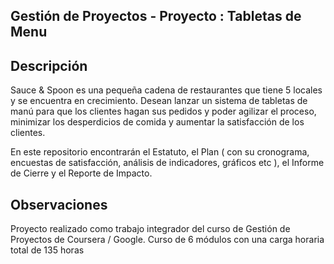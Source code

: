 Gestión de Proyectos - Proyecto : Tabletas de Menu
------------------------------------------------


Descripción
-----------

Sauce & Spoon es una pequeña cadena de restaurantes que tiene 5 locales y se encuentra en crecimiento.
Desean lanzar un sistema de tabletas de manú para que los clientes hagan sus pedidos y poder agilizar el proceso, minimizar los desperdicios de comida y aumentar la satisfacción de los clientes.

En este repositorio encontrarán el Estatuto, el Plan ( con su cronograma, encuestas de satisfacción, análisis de indicadores, gráficos etc ), el Informe de Cierre y el Reporte de Impacto.


Observaciones
-------------
Proyecto realizado como trabajo integrador del curso de Gestión de Proyectos de Coursera / Google. 
Curso de 6 módulos con una carga horaria total de 135 horas

